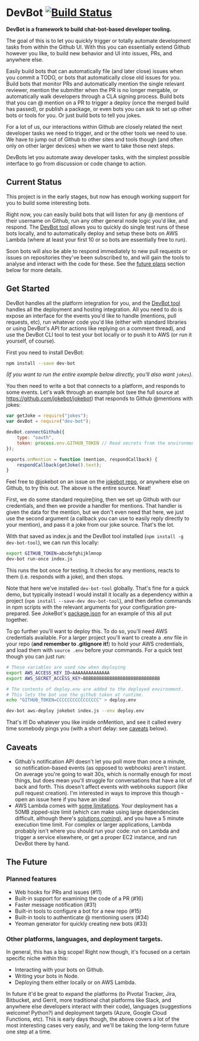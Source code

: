 # DevBot [![Build Status](https://travis-ci.org/pimterry/dev-bot.png)](https://travis-ci.org/pimterry/dev-bot)

**DevBot is a framework to build chat-bot-based developer tooling.**

The goal of this is to let you quickly trigger or totally automate development tasks from within the Github UI. With this you can essentially extend Github however you like, to build new behavior and UI into issues, PRs, and anywhere else.

Easily build bots that can automatically file (and later close) issues when you commit a TODO, or bots that automatically close old issues for you. Build bots that monitor PRs and automatically mention the single relevant reviewer, mention the submitter when the PR is no longer mergable, or automatically walk developers through a CLA signing process. Build bots that you can @ mention on a PR to trigger a deploy (once the merged build has passed), or publish a package, or even bots you can ask to set up other bots or tools for you. Or just build bots to tell you jokes.

For a lot of us, our interactions within Github are closely related the next developer tasks we need to trigger, and or the other tools we need to use. We have to jump out of Github to other sites and tools though (and often only on other larger devices) when we want to take those next steps.

DevBots let you automate away developer tasks, with the simplest possible interface to go from discussion or code change to action.

## Current Status

This project is in the early stages, but now has enough working support for you to build some interesting bots.

Right now, you can easily build bots that will listen for any @ mentions of their username on Github, run any other general node logic you'd like, and respond. The [DevBot tool](https://github.com/pimterry/dev-bot-tool) allows you to quickly do single test runs of these bots locally, and to automatically deploy and setup these bots on AWS Lambda (where at least your first 10 or so bots are essentially free to run).

Soon bots will also be able to respond immediately to new pull requests or issues on repositories they've been subscribed to, and will gain the tools to analyse and interact with the code for these. See the [future plans](#the-future) section below for more details.

## Get Started

DevBot handles all the platform integration for you, and the [DevBot tool](https://github.com/pimterry/dev-bot-tool) handles all the deployment and hosting integration. All you need to do is expose an interface for the events you'd like to handle (mentions, pull requests, etc), run whatever code you'd like (either with standard libraries or using DevBot's API for actions like replying on a comment thread), and use the DevBot CLI tool to test your bot locally or to push it to AWS (or run it yourself, of course).

First you need to install DevBot:

```bash
npm install --save dev-bot
```

*(If you want to run the entire example below directly, you'll also want `jokes`).*

You then need to write a bot that connects to a platform, and responds to some events. Let's walk through an example bot (see the full source at https://github.com/jokebot/jokebot) that responds to Github @mentions with jokes:

```javascript
var getJoke = require("jokes");
var devBot = require("dev-bot");

devBot.connectGithub({
    type: "oauth",
    token: process.env.GITHUB_TOKEN // Read secrets from the environment, rather than including them directly
});

exports.onMention = function (mention, respondCallback) {
    respondCallback(getJoke().text);
}
```

Feel free to @jokebot on an issue on the [jokebot repo](https://github.com/jokebot/jokebot), or anywhere else on Github, to try this out. The above is the entire source. Neat!

First, we do some standard require()ing, then we set up Github with our credentials, and then we provide a handler for mentions. That handler is given the data for the mention, but we don't even need that here, we just use the second argument (a callback you can use to easily reply directly to your mention), and pass it a joke from our joke source. That's the lot.

With that saved as index.js and the DevBot tool installed (`npm install -g dev-bot-tool`), we can run this locally:

```bash
export GITHUB_TOKEN=abcdefghijklmnop
dev-bot run-once index.js
```

This runs the bot once for testing. It checks for any mentions, reacts to them (i.e. responds with a joke), and then stops.

Note that here we've installed `dev-bot-tool` globally. That's fine for a quick demo, but typically instead I would install it locally as a dependency within a project (`npm install --save-dev dev-bot-tool`), and then define commands in npm scripts with the relevant arguments for your configuration pre-prepared. See JokeBot's [package.json](https://github.com/jokebot/jokebot/blob/master/package.json) for an example of this all put together.

To go further you'll want to deploy this. To do so, you'll need AWS credentials available. For a larger project you'll want to create a .env file in your repo (**and remember to .gitignore it!**) to hold your AWS credentials, and load them with `source .env` before your commands. For a quick test though you can just run:

```bash
# These variables are used now when deploying
export AWS_ACCESS_KEY_ID=AAAAAAAAAAAAAA
export AWS_SECRET_ACCESS_KEY=BBBBBBBBBBBBBBBBBBBBBBBBBBBBB

# The contents of deploy.env are added to the deployed environment.
# This lets the bot use the github token at runtime.
echo "GITHUB_TOKEN=CCCCCCCCCCCCCCCC" > deploy.env

dev-bot aws-deploy jokebot index.js --env deploy.env
```

That's it! Do whatever you like inside onMention, and see it called every time somebody pings you (with a short delay: see [caveats](#caveats) below).

## Caveats

* Github's notification API doesn't let you poll more than once a minute, so notification-based events (as opposed to webhooks) aren't instant. On average you're going to wait 30s, which is normally enough for most things, but does mean you'll struggle for conversations that have a lot of back and forth. This doesn't affect events with webhooks support (like pull request creation). I'm interested in ways to improve this though - open an issue here if you have an idea!
* AWS Lambda comes with [some limitations](http://docs.aws.amazon.com/lambda/latest/dg/limits.html). Your deployment has a 50MB zipped-size limit (which can make using large dependencies difficult, although there's [solutions coming](https://github.com/pimterry/dev-bot/issues/32)), and you have a 5 minute execution time limit. For complex or larger applications, Lambda probably isn't where you should run your code: run on Lambda and trigger a service elsewhere, or get a proper EC2 instance, and run DevBot there by hand.

## The Future

### Planned features

* Web hooks for PRs and issues (#11)
* Built-in support for examining the code of a PR (#16)
* Faster message notification (#31)
* Built-in tools to configure a bot for a new repo (#15)
* Built-in tools to authenticate @ mentioning users (#34)
* Yeoman generator for quickly creating new bots (#33)

### Other platforms, languages, and deployment targets.

In general, this has a big scope! Right now though, it's focused on a certain specific niche within this:

* Interacting with your bots on Github.
* Writing your bots in Node.
* Deploying them either locally or on AWS Lambda.

In future it'd be great to expand the platforms (to Pivotal Tracker, Jira, Bitbucket, and Gerrit, more traditional chat platforms like Slack, and anywhere else developers interact with their code), languages (suggestions welcome! Python?) and deployment targets (Azure, Google Cloud Functions, etc). This is early days though, the above covers a lot of the most interesting cases very easily, and we'll be taking the long-term future one step at a time.